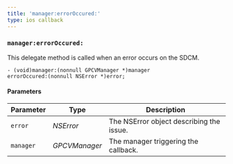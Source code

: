 ```yaml
---
title: 'manager:errorOccured:'
type: ios callback
---
```


### `manager:errorOccured:`

This delegate method is called when an error occurs on the SDCM.

```objective_c
- (void)manager:(nonnull GPCVManager *)manager
errorOccured:(nonnull NSError *)error;
```

#### Parameters


Parameter | Type | Description
----|----|----
`error` | *NSError* | The NSError object describing the issue.
`manager` | *GPCVManager* | The manager triggering the callback.

